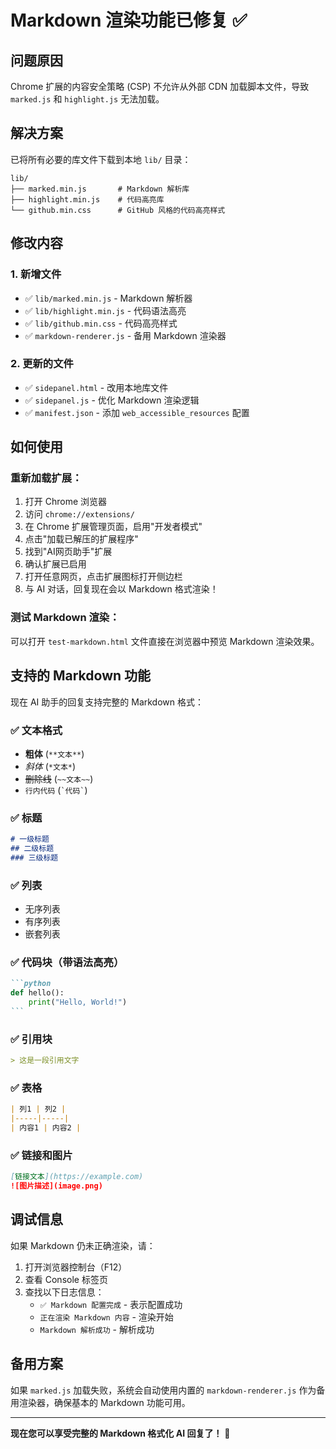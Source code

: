 # Markdown 渲染功能已修复 ✅

## 问题原因
Chrome 扩展的内容安全策略 (CSP) 不允许从外部 CDN 加载脚本文件，导致 `marked.js` 和 `highlight.js` 无法加载。

## 解决方案
已将所有必要的库文件下载到本地 `lib/` 目录：

```
lib/
├── marked.min.js       # Markdown 解析库
├── highlight.min.js    # 代码高亮库
└── github.min.css      # GitHub 风格的代码高亮样式
```

## 修改内容

### 1. **新增文件**
- ✅ `lib/marked.min.js` - Markdown 解析器
- ✅ `lib/highlight.min.js` - 代码语法高亮
- ✅ `lib/github.min.css` - 代码高亮样式
- ✅ `markdown-renderer.js` - 备用 Markdown 渲染器

### 2. **更新的文件**
- ✅ `sidepanel.html` - 改用本地库文件
- ✅ `sidepanel.js` - 优化 Markdown 渲染逻辑
- ✅ `manifest.json` - 添加 `web_accessible_resources` 配置

## 如何使用

### 重新加载扩展：
1. 打开 Chrome 浏览器
2. 访问 `chrome://extensions/`
2. 在 Chrome 扩展管理页面，启用"开发者模式"
3. 点击"加载已解压的扩展程序"
3. 找到"AI网页助手"扩展
4. 确认扩展已启用
5. 打开任意网页，点击扩展图标打开侧边栏
6. 与 AI 对话，回复现在会以 Markdown 格式渲染！

### 测试 Markdown 渲染：
可以打开 `test-markdown.html` 文件直接在浏览器中预览 Markdown 渲染效果。

## 支持的 Markdown 功能

现在 AI 助手的回复支持完整的 Markdown 格式：

### ✅ 文本格式
- **粗体** (`**文本**`)
- *斜体* (`*文本*`)
- ~~删除线~~ (`~~文本~~`)
- `行内代码` (`` `代码` ``)

### ✅ 标题
```markdown
# 一级标题
## 二级标题
### 三级标题
```

### ✅ 列表
- 无序列表
- 有序列表
- 嵌套列表

### ✅ 代码块（带语法高亮）
````markdown
```python
def hello():
    print("Hello, World!")
```
````

### ✅ 引用块
```markdown
> 这是一段引用文字
```

### ✅ 表格
```markdown
| 列1 | 列2 |
|-----|-----|
| 内容1 | 内容2 |
```

### ✅ 链接和图片
```markdown
[链接文本](https://example.com)
![图片描述](image.png)
```

## 调试信息

如果 Markdown 仍未正确渲染，请：

1. 打开浏览器控制台（F12）
2. 查看 Console 标签页
3. 查找以下日志信息：
   - `✅ Markdown 配置完成` - 表示配置成功
   - `正在渲染 Markdown 内容` - 渲染开始
   - `Markdown 解析成功` - 解析成功

## 备用方案

如果 `marked.js` 加载失败，系统会自动使用内置的 `markdown-renderer.js` 作为备用渲染器，确保基本的 Markdown 功能可用。

---

**现在您可以享受完整的 Markdown 格式化 AI 回复了！** 🎉
